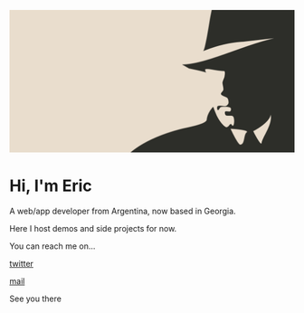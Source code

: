 ![flatlinediver](public/images/flatlinediver.png)

# Hi, I'm Eric

A web/app developer from Argentina, now based in Georgia.

Here I host demos and side projects for now.

You can reach me on...

[twitter](https://twitter.com/flatlinediver)

[mail](mailto:contact@flatlinediver.com)

See you there

